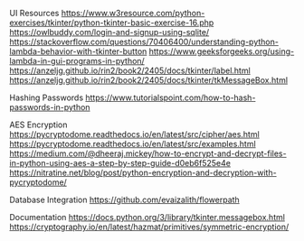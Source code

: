 
UI Resources 
https://www.w3resource.com/python-exercises/tkinter/python-tkinter-basic-exercise-16.php
https://owlbuddy.com/login-and-signup-using-sqlite/
https://stackoverflow.com/questions/70406400/understanding-python-lambda-behavior-with-tkinter-button
https://www.geeksforgeeks.org/using-lambda-in-gui-programs-in-python/
https://anzeljg.github.io/rin2/book2/2405/docs/tkinter/label.html
https://anzeljg.github.io/rin2/book2/2405/docs/tkinter/tkMessageBox.html

Hashing Passwords
https://www.tutorialspoint.com/how-to-hash-passwords-in-python

AES Encryption
https://pycryptodome.readthedocs.io/en/latest/src/cipher/aes.html
https://pycryptodome.readthedocs.io/en/latest/src/examples.html
https://medium.com/@dheeraj.mickey/how-to-encrypt-and-decrypt-files-in-python-using-aes-a-step-by-step-guide-d0eb6f525e4e
https://nitratine.net/blog/post/python-encryption-and-decryption-with-pycryptodome/

Database Integration 
https://github.com/evaizalith/flowerpath

Documentation 
https://docs.python.org/3/library/tkinter.messagebox.html
https://cryptography.io/en/latest/hazmat/primitives/symmetric-encryption/



